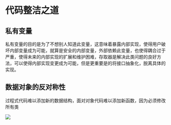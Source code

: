 # 代码整洁之道

## 私有变量
私有变量的目的是为了不想别人知道此变量，这意味着暴露内部实现，使得用户破坏内部变量成为可能，就算是安全的内部变量，外部依赖此变量，也使得耦合过于严重，使得未来的内部实现的扩展和维护困难，存取器是解决此类问题的良好方法，可以使得内部实现变更成为可能，但是更重要是的将接口抽象化，脱离具体的实现。  


## 数据对象的反对称性

过程式代码难以添加新的数据结构，面对对象代码难以添加新函数，因为必须修改所有类

![](https://user-gold-cdn.xitu.io/2019/8/4/16c5c316b298aa9b?w=726&h=502&f=png&s=104605)